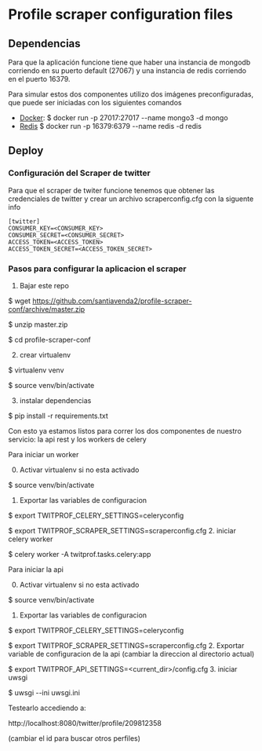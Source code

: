 
# Profile scraper configuration files

## Dependencias

Para que la aplicación funcione tiene que haber una instancia de mongodb
corriendo en su puerto default (27067) y una instancia de redis corriendo
en el puerto 16379.

Para simular estos dos componentes utilizo dos imágenes preconfiguradas,
que puede ser iniciadas con los siguientes comandos

 * [Docker](https://docs.docker.com/engine/examples/mongodb/):
 $ docker run -p 27017:27017 --name mongo3 -d mongo
 * [Redis](https://hub.docker.com/_/redis/)
 $ docker run -p 16379:6379 --name redis -d redis


## Deploy

### Configuración del Scraper de twitter

Para que el scraper de twiter funcione tenemos que obtener las credenciales
de twitter y crear un archivo scraperconfig.cfg con la siguente info

```
[twitter]
CONSUMER_KEY=<CONSUMER_KEY>
CONSUMER_SECRET=<CONSUMER_SECRET>
ACCESS_TOKEN=<ACCESS_TOKEN>
ACCESS_TOKEN_SECRET=<ACCESS_TOKEN_SECRET>
```


### Pasos para configurar la aplicacion el scraper

1. Bajar este repo

  $ wget https://github.com/santiavenda2/profile-scraper-conf/archive/master.zip

  $ unzip master.zip

  $ cd profile-scraper-conf

2. crear virtualenv

  $ virtualenv venv

  $ source venv/bin/activate

3. instalar dependencias
  
  $ pip install -r requirements.txt

Con esto ya estamos listos para correr los dos componentes de nuestro servicio:
la api rest y los workers de celery

Para iniciar un worker

0. Activar virtualenv si no esta activado
 
  $ source venv/bin/activate
1. Exportar las variables de configuracion
   
 $ export TWITPROF_CELERY_SETTINGS=celeryconfig
 
 $ export TWITPROF_SCRAPER_SETTINGS=scraperconfig.cfg
2. iniciar celery worker
 
 $ celery worker -A twitprof.tasks.celery:app

Para iniciar la api

0. Activar virtualenv si no esta activado
 
  $ source venv/bin/activate
1. Exportar las variables de configuracion
 
  $ export TWITPROF_CELERY_SETTINGS=celeryconfig
 
  $ export TWITPROF_SCRAPER_SETTINGS=scraperconfig.cfg
2. Exportar variable de configuracion de la api (cambiar la direccion al directorio actual)
  
  $ export TWITPROF_API_SETTINGS=<current_dir>/config.cfg
3. iniciar uwsgi

  $ uwsgi --ini uwsgi.ini

Testearlo accediendo a:

http://localhost:8080/twitter/profile/209812358

(cambiar el id para buscar otros perfiles)
